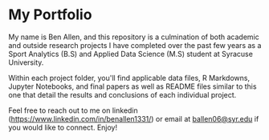 # My Portfolio
My name is Ben Allen, and this repository is a culmination of both academic and outside research projects I have completed over the past few years as a Sport Analytics (B.S) and Applied Data Science (M.S) student at Syracuse University.

Within each project folder, you'll find applicable data files, R Markdowns, Jupyter Notebooks, and final papers as well as README files similar to this one that detail the results and conclusions of each individual project. 

Feel free to reach out to me on linkedin (https://www.linkedin.com/in/benallen1331/) or email at ballen06@syr.edu if you would like to connect. Enjoy!
